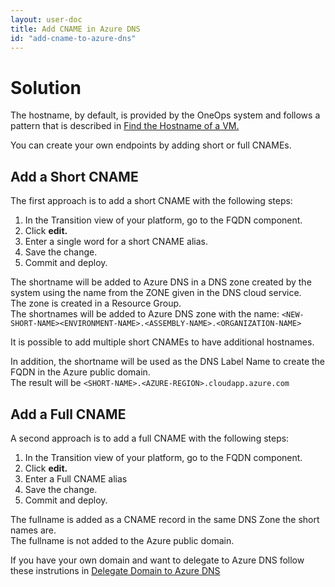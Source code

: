 ```yaml
---
layout: user-doc
title: Add CNAME in Azure DNS
id: "add-cname-to-azure-dns"
---
```


# Solution

The hostname, by default, is provided by the OneOps system and follows a pattern that is described in [Find the Hostname of a VM.](/documentation/user/how-to/find-hostname-of-vm.html)

You can create your own endpoints by adding short or full CNAMEs.

## Add a Short CNAME

The first approach is to add a short CNAME with the following steps:


1. In the Transition view of your platform, go to the FQDN component.
2. Click **edit.**
3. Enter a single word for a short CNAME alias.
4. Save the change.
5. Commit and deploy.

The shortname will be added to Azure DNS in a DNS zone created by the system using the name from the ZONE given in the DNS cloud service.</br>
The zone is created in a Resource Group.</br>
The shortnames will be added to Azure DNS zone with the name: `<NEW-SHORT-NAME><ENVIRONMENT-NAME>.<ASSEMBLY-NAME>.<ORGANIZATION-NAME>`</br>

It is possible to add multiple short CNAMEs to have additional hostnames.

In addition, the shortname will be used as the DNS Label Name to create the FQDN in the Azure public domain.</br>
The result will be `<SHORT-NAME>.<AZURE-REGION>.cloudapp.azure.com`

## Add a Full CNAME

A second approach is to add a full CNAME with the following steps:


1. In the Transition view of your platform, go to the FQDN component.
2. Click **edit.**
3. Enter a Full CNAME alias
4. Save the change.
5. Commit and deploy.

The fullname is added as a CNAME record in the same DNS Zone the short names are.</br>
The fullname is not added to the Azure public domain.</br>

If you have your own domain and want to delegate to Azure DNS follow these instrutions in [Delegate Domain to Azure DNS](https://azure.microsoft.com/en-us/documentation/articles/dns-domain-delegation/)

